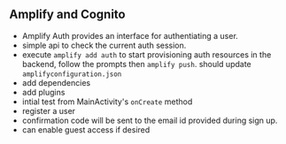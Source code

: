## Amplify and Cognito
- Amplify Auth provides an interface for authentiating a user.
- simple api to check the current auth session.
- execute `amplify add auth` to start provisioning auth resources in the backend, follow the prompts then `amplify push`. should update `amplifyconfiguration.json`
- add dependencies
- add plugins
- intial test from MainActivity's `onCreate` method
- register a user
- confirmation code will be sent to the email id provided during sign up.
- can enable guest access if desired